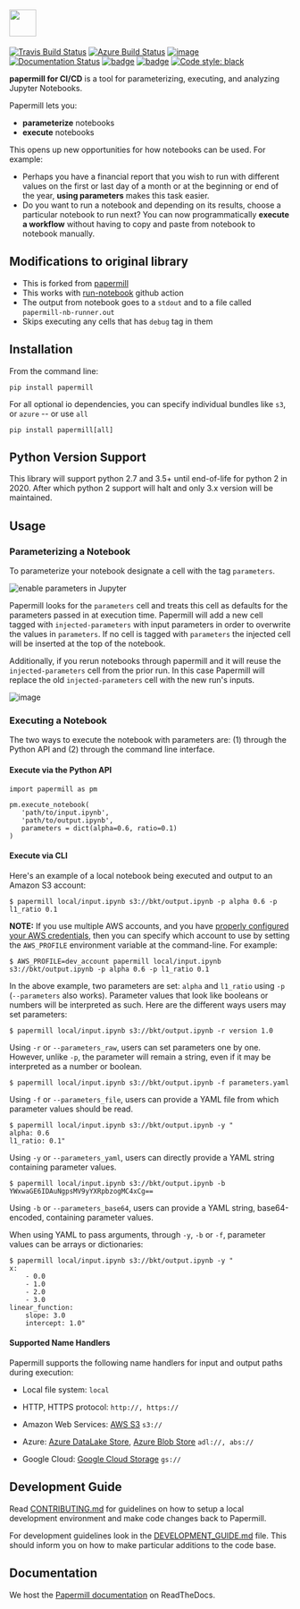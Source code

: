 <a href="https://github.com/nteract/papermill"><img src="https://media.githubusercontent.com/media/nteract/logos/master/nteract_papermill/exports/images/png/papermill_logo_wide.png" height="48px" /></a>
=======================================================================================================================================================================

<!---(binder links generated at https://mybinder.readthedocs.io/en/latest/howto/badges.html and compressed at https://tinyurl.com) -->
[![Travis Build Status](https://travis-ci.org/nteract/papermill.svg?branch=master)](https://travis-ci.org/nteract/papermill)
[![Azure Build Status](https://dev.azure.com/nteract/nteract/_apis/build/status/nteract.papermill?branchName=master)](https://dev.azure.com/nteract/nteract/_build/latest?definitionId=5&branchName=master)
[![image](https://codecov.io/github/nteract/papermill/coverage.svg?branch=master)](https://codecov.io/github/nteract/papermill?branch=master)
[![Documentation Status](https://readthedocs.org/projects/papermill/badge/?version=latest)](http://papermill.readthedocs.io/en/latest/?badge=latest)
[![badge](https://tinyurl.com/ybwovtw2)](https://mybinder.org/v2/gh/nteract/papermill/master?filepath=binder%2Fprocess_highlight_dates.ipynb)
[![badge](https://tinyurl.com/y7uz2eh9)](https://mybinder.org/v2/gh/nteract/papermill/master?filepath=binder%2Fcli-simple%2Fcli_example.ipynb)
[![Code style: black](https://img.shields.io/badge/code%20style-black-000000.svg)](https://github.com/ambv/black)

**papermill for CI/CD** is a tool for parameterizing, executing, and analyzing
Jupyter Notebooks.

Papermill lets you:

-   **parameterize** notebooks
-   **execute** notebooks

This opens up new opportunities for how notebooks can be used. For
example:

-   Perhaps you have a financial report that you wish to run with
    different values on the first or last day of a month or at the
    beginning or end of the year, **using parameters** makes this task
    easier.
-   Do you want to run a notebook and depending on its results, choose a
    particular notebook to run next? You can now programmatically
    **execute a workflow** without having to copy and paste from
    notebook to notebook manually.

## Modifications to original library
- This is forked from [papermill](https://github.com/nteract/papermill)
- This works with [run-notebook](https://github.com/marketplace/actions/run-notebook) github action
- The output from notebook goes to a `stdout` and to a file called `papermill-nb-runner.out`
- Skips executing any cells that has `debug` tag in them

## Installation

From the command line:

``` {.sourceCode .bash}
pip install papermill
```

For all optional io dependencies, you can specify individual bundles
like `s3`, or `azure` -- or use `all`

``` {.sourceCode .bash}
pip install papermill[all]
```

## Python Version Support

This library will support python 2.7 and 3.5+ until end-of-life for python 2 in 2020. After which python 2 support will halt and only 3.x version will be maintained.

## Usage

### Parameterizing a Notebook

To parameterize your notebook designate a cell with the tag ``parameters``.

![enable parameters in Jupyter](docs/img/enable_parameters.gif)

Papermill looks for the ``parameters`` cell and treats this cell as defaults for the parameters passed in at execution time. Papermill will add a new cell tagged with ``injected-parameters`` with input parameters in order to overwrite the values in ``parameters``. If no cell is tagged with ``parameters`` the injected cell will be inserted at the top of the notebook.

Additionally, if you rerun notebooks through papermill and it will reuse the ``injected-parameters`` cell from the prior run. In this case Papermill will replace the old ``injected-parameters`` cell with the new run's inputs.

![image](docs/img/parameters.png)

### Executing a Notebook

The two ways to execute the notebook with parameters are: (1) through
the Python API and (2) through the command line interface.

#### Execute via the Python API

``` {.sourceCode .python}
import papermill as pm

pm.execute_notebook(
   'path/to/input.ipynb',
   'path/to/output.ipynb',
   parameters = dict(alpha=0.6, ratio=0.1)
)
```

#### Execute via CLI

Here's an example of a local notebook being executed and output to an
Amazon S3 account:

``` {.sourceCode .bash}
$ papermill local/input.ipynb s3://bkt/output.ipynb -p alpha 0.6 -p l1_ratio 0.1
```

**NOTE:**
If you use multiple AWS accounts, and you have [properly configured your AWS  credentials](https://boto3.amazonaws.com/v1/documentation/api/latest/guide/configuration.html), then you can specify which account to use by setting the `AWS_PROFILE` environment variable at the command-line. For example:

``` {.sourceCode .bash}
$ AWS_PROFILE=dev_account papermill local/input.ipynb s3://bkt/output.ipynb -p alpha 0.6 -p l1_ratio 0.1
```

In the above example, two parameters are set: ``alpha`` and ``l1_ratio`` using ``-p`` (``--parameters`` also works). Parameter values that look like booleans or numbers will be interpreted as such. Here are the different ways users may set parameters:

``` {.sourceCode .bash}
$ papermill local/input.ipynb s3://bkt/output.ipynb -r version 1.0
```

Using ``-r`` or ``--parameters_raw``, users can set parameters one by one. However, unlike ``-p``, the parameter will remain a string, even if it may be interpreted as a number or boolean.

``` {.sourceCode .bash}
$ papermill local/input.ipynb s3://bkt/output.ipynb -f parameters.yaml
```

Using ``-f`` or ``--parameters_file``, users can provide a YAML file from which parameter values should be read.

``` {.sourceCode .bash}
$ papermill local/input.ipynb s3://bkt/output.ipynb -y "
alpha: 0.6
l1_ratio: 0.1"
```

Using ``-y`` or ``--parameters_yaml``, users can directly provide a YAML string containing parameter values.

``` {.sourceCode .bash}
$ papermill local/input.ipynb s3://bkt/output.ipynb -b YWxwaGE6IDAuNgpsMV9yYXRpbzogMC4xCg==
```

Using ``-b`` or ``--parameters_base64``, users can provide a YAML string, base64-encoded, containing parameter values.

When using YAML to pass arguments, through ``-y``, ``-b`` or ``-f``, parameter values can be arrays or dictionaries:

``` {.sourceCode .bash}
$ papermill local/input.ipynb s3://bkt/output.ipynb -y "
x:
    - 0.0
    - 1.0
    - 2.0
    - 3.0
linear_function:
    slope: 3.0
    intercept: 1.0"
```

#### Supported Name Handlers

Papermill supports the following name handlers for input and output paths during execution:

 * Local file system: `local`

 * HTTP, HTTPS protocol:  `http://, https://`

 * Amazon Web Services: [AWS S3](https://aws.amazon.com/s3/) `s3://`

 * Azure: [Azure DataLake Store](https://docs.microsoft.com/en-us/azure/data-lake-store/data-lake-store-overview), [Azure Blob Store](https://docs.microsoft.com/en-us/azure/storage/blobs/storage-blobs-overview) `adl://, abs://`

 * Google Cloud: [Google Cloud Storage](https://cloud.google.com/storage/) `gs://`

Development Guide
-----------------

Read [CONTRIBUTING.md](./CONTRIBUTING.md) for guidelines on how to setup a local development environment and make code changes back to Papermill.

For development guidelines look in the [DEVELOPMENT_GUIDE.md](./DEVELOPMENT_GUIDE.md) file. This should inform you on how to make particular additions to the code base.

Documentation
-------------

We host the [Papermill documentation](http://papermill.readthedocs.io)
on ReadTheDocs.
